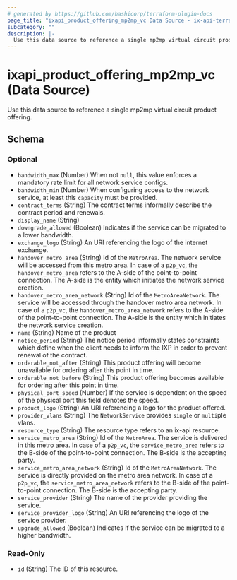 ```yaml
---
# generated by https://github.com/hashicorp/terraform-plugin-docs
page_title: "ixapi_product_offering_mp2mp_vc Data Source - ix-api-terraform-provider"
subcategory: ""
description: |-
  Use this data source to reference a single mp2mp virtual circuit product offering.
---
```


# ixapi_product_offering_mp2mp_vc (Data Source)

Use this data source to reference a single mp2mp virtual circuit product offering.



<!-- schema generated by tfplugindocs -->
## Schema

### Optional

- `bandwidth_max` (Number) When not `null`, this value enforces a mandatory rate limit for all network service configs.
- `bandwidth_min` (Number) When configuring access to the network service, at least this `capacity` must be provided.
- `contract_terms` (String) The contract terms informally describe the contract period and renewals.
- `display_name` (String)
- `downgrade_allowed` (Boolean) Indicates if the service can be migrated to a lower bandwidth.
- `exchange_logo` (String) An URI referencing the logo of the internet exchange.
- `handover_metro_area` (String) Id of the `MetroArea`. The network service will be accessed from this metro area.  In case of a `p2p_vc`, the `handover_metro_area` refers to the A-side of the point-to-point connection. The A-side is the entity which initiates the network service creation.
- `handover_metro_area_network` (String) Id of the `MetroAreaNetwork`. The service will be accessed through the handover metro area network.  In case of a `p2p_vc`, the `handover_metro_area_network` refers to the A-side of the point-to-point connection. The A-side is the entity which initiates the network service creation.
- `name` (String) Name of the product
- `notice_period` (String) The notice period informally states constraints which define when the client needs to inform the IXP in order to prevent renewal of the contract.
- `orderable_not_after` (String) This product offering will become unavailable for ordering after this point in time.
- `orderable_not_before` (String) This product offering becomes available for ordering after this point in time.
- `physical_port_speed` (Number) If the service is dependent on the speed of the physical port this field denotes the speed.
- `product_logo` (String) An URI referencing a logo for the product offered.
- `provider_vlans` (String) The `NetworkService` provides `single` or `multi`ple vlans.
- `resource_type` (String) The resource type refers to an ix-api resource.
- `service_metro_area` (String) Id of the `MetroArea`. The service is delivered in this metro area.  In case of a `p2p_vc`, the `service_metro_area` refers to the B-side of the point-to-point connection. The B-side is the accepting party.
- `service_metro_area_network` (String) Id of the `MetroAreaNetwork`. The service is directly provided on the metro area network.  In case of a `p2p_vc`, the `service_metro_area_network` refers to the B-side of the point-to-point connection. The B-side is the accepting party.
- `service_provider` (String) The name of the provider providing the service.
- `service_provider_logo` (String) An URI referencing the logo of the service provider.
- `upgrade_allowed` (Boolean) Indicates if the service can be migrated to a higher bandwidth.

### Read-Only

- `id` (String) The ID of this resource.


